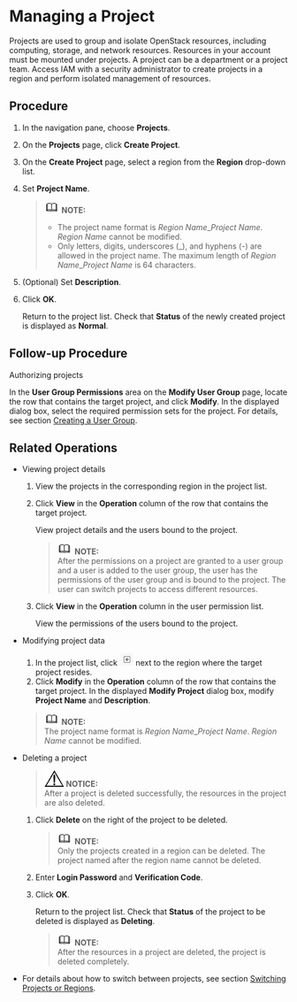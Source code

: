 # Managing a Project<a name="en-us_topic_0066738518"></a>

Projects are used to group and isolate OpenStack resources, including computing, storage, and network resources. Resources in your account must be mounted under projects. A project can be a department or a project team. Access IAM with a security administrator to create projects in a region and perform isolated management of resources.

## Procedure<a name="section51118979101057"></a>

1.  In the navigation pane, choose  **Projects**.
2.  On the  **Projects**  page, click  **Create Project**.
3.  On the  **Create Project**  page, select a region from the  **Region**  drop-down list.
4.  Set  **Project Name**.

    >![](public_sys-resources/icon-note.gif) **NOTE:**   
    >-   The project name format is  _Region Name_\__Project Name_.  _Region Name_  cannot be modified.  
    >-   Only letters, digits, underscores \(\_\), and hyphens \(-\) are allowed in the project name. The maximum length of  _Region Name_\__Project Name_  is 64 characters.  

5.  \(Optional\) Set  **Description**.
6.  Click  **OK**.

    Return to the project list. Check that  **Status**  of the newly created project is displayed as  **Normal**.


## Follow-up Procedure<a name="section13675102471011"></a>

Authorizing projects

In the  **User Group Permissions**  area on the  **Modify User Group**  page, locate the row that contains the target project, and click  **Modify**. In the displayed dialog box, select the required permission sets for the project. For details, see section  [Creating a User Group](creating-a-user-group.md).

## Related Operations<a name="section645408871296"></a>

-   Viewing project details
    1.  View the projects in the corresponding region in the project list.
    2.  Click  **View**  in the  **Operation**  column of the row that contains the target project.

        View project details and the users bound to the project.

        >![](public_sys-resources/icon-note.gif) **NOTE:**   
        >After the permissions on a project are granted to a user group and a user is added to the user group, the user has the permissions of the user group and is bound to the project. The user can switch projects to access different resources.  

    3.  Click  **View**  in the  **Operation**  column in the user permission list.

        View the permissions of the users bound to the project.



-   Modifying project data

    1.  In the project list, click  ![](figures/en-us_image_0147665873.jpg)  next to the region where the target project resides.
    2.  Click  **Modify**  in the  **Operation**  column of the row that contains the target project. In the displayed  **Modify Project**  dialog box, modify  **Project Name**  and  **Description**.

    >![](public_sys-resources/icon-note.gif) **NOTE:**   
    >The project name format is  _Region Name_\__Project Name_.  _Region Name_  cannot be modified.  

-   Deleting a project

    >![](public_sys-resources/icon-notice.gif) **NOTICE:**   
    >After a project is deleted successfully, the resources in the project are also deleted.  

    1.  Click  **Delete**  on the right of the project to be deleted.

        >![](public_sys-resources/icon-note.gif) **NOTE:**   
        >Only the projects created in a region can be deleted. The project named after the region name cannot be deleted.  

    2.  Enter  **Login Password**  and  **Verification Code**.
    3.  Click  **OK**.

        Return to the project list. Check that  **Status**  of the project to be deleted is displayed as  **Deleting**.

        >![](public_sys-resources/icon-note.gif) **NOTE:**   
        >After the resources in a project are deleted, the project is deleted completely.  


-   For details about how to switch between projects, see section  [Switching Projects or Regions](switching-projects-or-regions.md).

